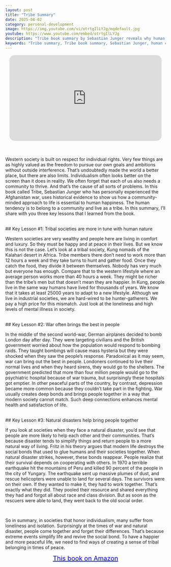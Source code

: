 ```yaml
---
layout: post
title: "Tribe Summary"
date: 2025-08-02
category: personal-development
image: https://img.youtube.com/vi/otrtgIlLYJg/mqdefault.jpg
youtube: https://www.youtube.com/embed/otrtgIlLYJg
description: "Tribe book summary by Sebastian Junger reveals why human happiness depends on belonging, community, and shared struggle. Learn how modern life contrasts with our tribal roots."
keywords: "Tribe summary, Tribe book summary, Sebastian Junger, human connection, tribal living, community, loneliness, modern society, war and disaster, social bonds"
---
```


<div style="display: flex; justify-content: center; margin-bottom: 20px;">
  <div style="aspect-ratio: 16 / 9; width: 95%; max-width: 700px; position: relative;">
    <iframe 
      src="https://www.youtube.com/embed/otrtgIlLYJg"
      title="Tribe Summary"
      allowfullscreen
      frameborder="0"
      style="position: absolute; inset: 0; width: 100%; height: 100%; border-radius: 16px;">
    </iframe>
  </div>
</div>

<div style="height: 15px;"></div>
<!-- ..................................................................... -->

Western society is built on respect for individual rights. Very few things are as highly valued as the freedom to pursue our own goals and ambitions without outside interference. That’s undoubtedly made the world a better place, but there are also limits. Individualism often looks better on the screen than it does in reality. We often forget that each of us also needs a community to thrive. And that’s the cause of all sorts of problems. In this book called Tribe, Sebastian Junger who has personally experienced the Afghanistan war, uses historical evidence to show us how a community-minded approach to life is essential to human happiness. The human tendency is to belong to a community and live as a tribe. In this summary, I’ll share with you three key lessons that I learned from the book.


<br>
## Key Lesson #1: Tribal societies are more in tune with human nature


Western societies are very wealthy and people here are living in comfort and luxury. So they must be happy and at peace in their lives. But we know this is not the case. Let’s look at a tribal society, Kung nomads of the Kalahari desert in Africa. Tribe members there don’t need to work more than 12 hours a week and they take turns to hunt and gather food. Once they catch the food, they divide it between themselves. Nobody has very much but everyone has enough. Compare that to the western lifestyle where an average person works more than 40 hours a week. They might be richer than the tribe’s men but that doesn’t mean they are happier. In Kung, people live in the same way humans have lived for thousands of years. We know that it takes at least 25000 years to adapt to a new lifestyle. Although we live in industrial societies, we are hard-wired to be hunter-gatherers. We pay a high price for this mismatch. Just look at the loneliness and high levels of mental illness in society. 



<br>
## Key Lesson #2: War often brings the best in people


In the middle of the second world-war, German airplanes decided to bomb London day after day. They were targeting civilians and the British government worried about how the population would respond to bombing raids. They taught bombings will cause mass hysteria but they were shocked when they saw the people’s response. Paradoxical as it may seem, war can bring out the best in people. Londoners continued to live their normal lives and when they heard sirens, they would go to the shelters. The government predicted that more than four million people would go to the psychiatric hospital because of war trauma, but surprisingly these hospitals got emptier. In other peaceful parts of the country, by contrast, depression became more common because they couldn’t take part in the fighting. War usually creates deep bonds and brings people together in a way that modern society cannot match. Such deep connections enhances mental health and satisfaction of life.



<br>
## Key Lesson #3: Natural disasters help bring people together


If you look at societies when they face a natural disaster, you’d see that people are more likely to help each other and their communities. That’s because disaster tends to simplify things and return people to a more natural way of living. Fritz in his theory argues that modern life destroys the social bonds that used to glue humans and their societies together. When natural disaster strikes, however, these bonds reappear. People realize that their survival depends on cooperating with others. In 1970 a terrible earthquake hit the mountains of Peru and killed 90 percent of the people in the city of Yungary. The earthquake sent up massive plumes of dust, and rescue helicopters were unable to land for several days. The survivors were on their own. If they wanted to make it, they had to work together. That’s exactly what they did. They pooled their resource and shared everything they had and forgot all about race and class division. But as soon as the rescuers were able to land, they went back to the old social order. 


<br>
 
So in summary, in societies that honor individualism, many suffer from loneliness and isolation. Surprisingly at the times of war and natural disaster, people come together and forget their differences. That’s because extreme events simplify life and revive the social bond. To have a happier and more peaceful life, we need to find ways of creating a sense of tribal belonging in times of peace. 
<br>
<p style="text-align: center;">
  <a href="https://amzn.to/3rn2Txu" target="_blank" style="color: blue; text-decoration: underline; font-size: 20px;">
    This book on Amazon
  </a>
</p>
